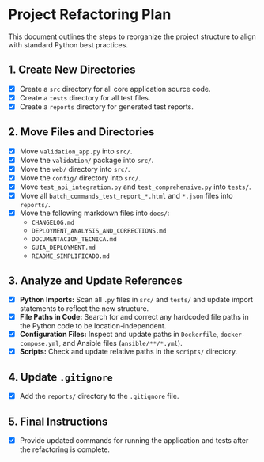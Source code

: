 # Project Refactoring Plan

This document outlines the steps to reorganize the project structure to align with standard Python best practices.

## 1. Create New Directories

- [x] Create a `src` directory for all core application source code.
- [x] Create a `tests` directory for all test files.
- [x] Create a `reports` directory for generated test reports.

## 2. Move Files and Directories

- [x] Move `validation_app.py` into `src/`.
- [x] Move the `validation/` package into `src/`.
- [x] Move the `web/` directory into `src/`.
- [x] Move the `config/` directory into `src/`.
- [x] Move `test_api_integration.py` and `test_comprehensive.py` into `tests/`.
- [x] Move all `batch_commands_test_report_*.html` and `*.json` files into `reports/`.
- [x] Move the following markdown files into `docs/`:
    - `CHANGELOG.md`
    - `DEPLOYMENT_ANALYSIS_AND_CORRECTIONS.md`
    - `DOCUMENTACION_TECNICA.md`
    - `GUIA_DEPLOYMENT.md`
    - `README_SIMPLIFICADO.md`

## 3. Analyze and Update References

- [x] **Python Imports:** Scan all `.py` files in `src/` and `tests/` and update import statements to reflect the new structure.
- [x] **File Paths in Code:** Search for and correct any hardcoded file paths in the Python code to be location-independent.
- [x] **Configuration Files:** Inspect and update paths in `Dockerfile`, `docker-compose.yml`, and Ansible files (`ansible/**/*.yml`).
- [x] **Scripts:** Check and update relative paths in the `scripts/` directory.

## 4. Update `.gitignore`

- [x] Add the `reports/` directory to the `.gitignore` file.

## 5. Final Instructions

- [x] Provide updated commands for running the application and tests after the refactoring is complete.
